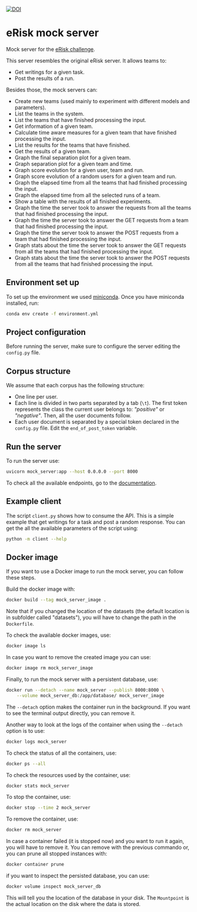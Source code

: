 [![DOI](https://zenodo.org/badge/442170905.svg)](https://zenodo.org/badge/latestdoi/442170905)

# eRisk mock server
Mock server for the [eRisk challenge](https://erisk.irlab.org/).

This server resembles the original eRisk server. It allows teams to:
- Get writings for a given task.
- Post the results of a run.

Besides those, the mock servers can:
- Create new teams (used mainly to experiment with different models and parameters).
- List the teams in the system.
- List the teams that have finished processing the input.
- Get information of a given team.
- Calculate time aware measures for a given team that have finished processing the input.
- List the results for the teams that have finished.
- Get the results of a given team.
- Graph the final separation plot for a given team.
- Graph separation plot for a given team and time.
- Graph score evolution for a given user, team and run.
- Graph score evolution of a random users for a given team and run.
- Graph the elapsed time from all the teams that had finished processing the input.
- Graph the elapsed time from all the selected runs of a team.
- Show a table with the results of all finished experiments.
- Graph the time the server took to answer the requests from all the teams that had finished processing the input.
- Graph the time the server took to answer the GET requests from a team that had finished processing the input.
- Graph the time the server took to answer the POST requests from a team that had finished processing the input.
- Graph stats about the time the server took to answer the GET requests from all the teams that had finished processing the input.
- Graph stats about the time the server took to answer the POST requests from all the teams that had finished processing the input.

## Environment set up
To set up the environment we used [miniconda](https://docs.conda.io/en/latest/miniconda.html).
Once you have miniconda installed, run:
```bash
conda env create -f environment.yml
```

## Project configuration
Before running the server, make sure to configure the server editing the `config.py` file.

## Corpus structure
We assume that each corpus has the following structure:
- One line per user.
- Each line is divided in two parts separated by a tab (`\t`).
    The first token represents the class the current user belongs to:
    _"positive"_ or _"negative"_. Then, all the user documents follow.
- Each user document is separated by a special token declared in the `config.py` file.
    Edit the `end_of_post_token` variable.

## Run the server
To run the server use:
```bash
uvicorn mock_server:app --host 0.0.0.0 --port 8000
```

To check all the available endpoints, go to the [documentation](http://localhost:8000/docs).

## Example client
The script `client.py` shows how to consume the API.
This is a simple example that get writings for a task and post a random response.
You can get the all the available parameters of the script using:
```bash
python -m client --help
```

## Docker image
If you want to use a Docker image to run the mock server, you can follow these steps.

Build the docker image with:
```bash
docker build --tag mock_server_image .
```

Note that if you changed the location of the datasets (the default location is
in subfolder called "datasets"), you will have to change the path in the
`Dockerfile`.

To check the available docker images, use:
```bash
docker image ls
```

In case you want to remove the created image you can use:
```bash
docker image rm mock_server_image
```

Finally, to run the mock server with a persistent database, use:
```bash
docker run --detach --name mock_server --publish 8000:8000 \
    --volume mock_server_db:/app/database/ mock_server_image
```

The `--detach` option makes the container run in the background. If you want to
see the terminal output directly, you can remove it.

Another way to look at the logs of the container when using the `--detach` option
is to use:
```bash
docker logs mock_server
```

To check the status of all the containers, use:
```bash
docker ps --all
```

To check the resources used by the container, use:
```bash
docker stats mock_server
```

To stop the container, use:
```bash
docker stop --time 2 mock_server
```

To remove the container, use:
```bash
docker rm mock_server
```

In case a container failed (it is stopped now) and you want to run it again, you will have to
remove it. You can remove with the previous commando or, you can prune all stopped instances with:
```bash
docker container prune
```

if you want to inspect the persisted database, you can use:
```bash
docker volume inspect mock_server_db
```
This will tell you the location of the database in your disk.
The `Mountpoint` is the actual location on the disk where the data is stored.
